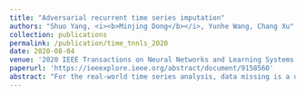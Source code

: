 ```yaml
---
title: "Adversarial recurrent time series imputation"
authors: "Shuo Yang, <i><b>Minjing Dong</b></i>, Yunhe Wang, Chang Xu"
collection: publications
permalink: /publication/time_tnnls_2020
date: 2020-08-04
venue: '2020 IEEE Transactions on Neural Networks and Learning Systems. TNNLS 2020.'
paperurl: 'https://ieeexplore.ieee.org/abstract/document/9158560'
abstract: "For the real-world time series analysis, data missing is a ubiquitously existing problem due to anomalies during data collecting and storage. If not treated properly, this problem will seriously hinder the classification, regression, or related tasks. Existing methods for time series imputation either impose too strong assumptions on the distribution of missing data or cannot fully exploit, even simply ignore, the informative temporal dependencies and feature correlations across different time steps. In this article, inspired by the idea of conditional generative adversarial networks, we propose a generative adversarial learning framework for time series imputation under the condition of observed data (as well as the labels, if possible). In our model, we employ a modified bidirectional RNN structure as the generator G, which is aimed at generating the missing values by taking advantage of the temporal and nontemporal information extracted from the observed time series. The discriminator D is designed to distinguish whether each value in a time series is generated or not so that it can help the generator to make an adjustment toward a more authentic imputation result. For an empirical verification of our model, we conduct imputation and classification experiments on several real-world time series data sets. The experimental results show an eminent improvement compared with state-of-the-art baseline models."
---
```

